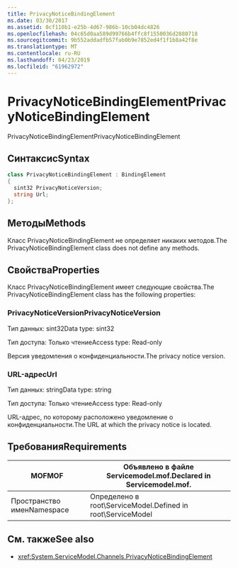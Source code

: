 ```yaml
---
title: PrivacyNoticeBindingElement
ms.date: 03/30/2017
ms.assetid: 0cf110b1-e25b-4d67-986b-10cb04dc4826
ms.openlocfilehash: 04c65d0aa589d99766b4ffc8f1550036d2880718
ms.sourcegitcommit: 9b552addadfb57fab0b9e7852ed4f1f1b8a42f8e
ms.translationtype: MT
ms.contentlocale: ru-RU
ms.lasthandoff: 04/23/2019
ms.locfileid: "61962972"
---
```

# <a name="privacynoticebindingelement"></a><span data-ttu-id="c38ef-102">PrivacyNoticeBindingElement</span><span class="sxs-lookup"><span data-stu-id="c38ef-102">PrivacyNoticeBindingElement</span></span>
<span data-ttu-id="c38ef-103">PrivacyNoticeBindingElement</span><span class="sxs-lookup"><span data-stu-id="c38ef-103">PrivacyNoticeBindingElement</span></span>  
  
## <a name="syntax"></a><span data-ttu-id="c38ef-104">Синтаксис</span><span class="sxs-lookup"><span data-stu-id="c38ef-104">Syntax</span></span>  
  
```csharp
class PrivacyNoticeBindingElement : BindingElement  
{  
  sint32 PrivacyNoticeVersion;  
  string Url;  
};  
```  
  
## <a name="methods"></a><span data-ttu-id="c38ef-105">Методы</span><span class="sxs-lookup"><span data-stu-id="c38ef-105">Methods</span></span>  
 <span data-ttu-id="c38ef-106">Класс PrivacyNoticeBindingElement не определяет никаких методов.</span><span class="sxs-lookup"><span data-stu-id="c38ef-106">The PrivacyNoticeBindingElement class does not define any methods.</span></span>  
  
## <a name="properties"></a><span data-ttu-id="c38ef-107">Свойства</span><span class="sxs-lookup"><span data-stu-id="c38ef-107">Properties</span></span>  
 <span data-ttu-id="c38ef-108">Класс PrivacyNoticeBindingElement имеет следующие свойства.</span><span class="sxs-lookup"><span data-stu-id="c38ef-108">The PrivacyNoticeBindingElement class has the following properties:</span></span>  
  
### <a name="privacynoticeversion"></a><span data-ttu-id="c38ef-109">PrivacyNoticeVersion</span><span class="sxs-lookup"><span data-stu-id="c38ef-109">PrivacyNoticeVersion</span></span>  
 <span data-ttu-id="c38ef-110">Тип данных: sint32</span><span class="sxs-lookup"><span data-stu-id="c38ef-110">Data type: sint32</span></span>  
  
 <span data-ttu-id="c38ef-111">Тип доступа: Только чтение</span><span class="sxs-lookup"><span data-stu-id="c38ef-111">Access type: Read-only</span></span>  
  
 <span data-ttu-id="c38ef-112">Версия уведомления о конфиденциальности.</span><span class="sxs-lookup"><span data-stu-id="c38ef-112">The privacy notice version.</span></span>  
  
### <a name="url"></a><span data-ttu-id="c38ef-113">URL-адрес</span><span class="sxs-lookup"><span data-stu-id="c38ef-113">Url</span></span>  
 <span data-ttu-id="c38ef-114">Тип данных: string</span><span class="sxs-lookup"><span data-stu-id="c38ef-114">Data type: string</span></span>  
  
 <span data-ttu-id="c38ef-115">Тип доступа: Только чтение</span><span class="sxs-lookup"><span data-stu-id="c38ef-115">Access type: Read-only</span></span>  
  
 <span data-ttu-id="c38ef-116">URL-адрес, по которому расположено уведомление о конфиденциальности.</span><span class="sxs-lookup"><span data-stu-id="c38ef-116">The URL at which the privacy notice is located.</span></span>  
  
## <a name="requirements"></a><span data-ttu-id="c38ef-117">Требования</span><span class="sxs-lookup"><span data-stu-id="c38ef-117">Requirements</span></span>  
  
|<span data-ttu-id="c38ef-118">MOF</span><span class="sxs-lookup"><span data-stu-id="c38ef-118">MOF</span></span>|<span data-ttu-id="c38ef-119">Объявлено в файле Servicemodel.mof.</span><span class="sxs-lookup"><span data-stu-id="c38ef-119">Declared in Servicemodel.mof.</span></span>|  
|---------|-----------------------------------|  
|<span data-ttu-id="c38ef-120">Пространство имен</span><span class="sxs-lookup"><span data-stu-id="c38ef-120">Namespace</span></span>|<span data-ttu-id="c38ef-121">Определено в root\ServiceModel.</span><span class="sxs-lookup"><span data-stu-id="c38ef-121">Defined in root\ServiceModel</span></span>|  
  
## <a name="see-also"></a><span data-ttu-id="c38ef-122">См. также</span><span class="sxs-lookup"><span data-stu-id="c38ef-122">See also</span></span>

- <xref:System.ServiceModel.Channels.PrivacyNoticeBindingElement>
